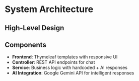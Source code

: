 # System Architecture

## High-Level Design

## Components
- **Frontend**: Thymeleaf templates with responsive UI
- **Controller**: REST API endpoints for chat
- **Service**: Business logic with hardcoded + AI responses  
- **AI Integration**: Google Gemini API for intelligent responses